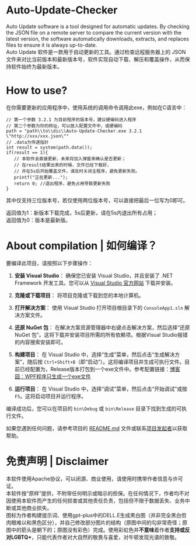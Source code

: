 # Auto-Update-Checker
 Auto Update software is a tool designed for automatic updates. By checking the JSON file on a remote server to compare the current version with the latest version, the software automatically downloads, extracts, and replaces files to ensure it is always up-to-date.     
 Auto Update 软件是一款用于自动更新的工具。通过检查远程服务器上的 JSON 文件来对比当前版本和最新版本号，软件实现自动下载、解压和覆盖操作，从而保持软件始终为最新版本。  

# How to use?
 在你需要更新的应用程序中，使用系统的调用命令调用此exe，例如在C语言中：  
 ```
 // 第一个参数 3.2.1 为目前程序的版本号，建议硬编码进入程序
 // 第二个参数为你的网址，可以放入配置文件中，或硬编码
 path = "path\\to\\dic\\Auto-Update-Checker.exe 3.2.1 \"http://xxx/xxx.json\""
 // .data为传递指针
 int result = system(path.data());  
 if(result == 1){
    // 本软件会直接更新，未来将加入弹窗来确认是否更新；
    // 在result结果出来的时候，文件已经下载好，
    // 并在5s后开始覆盖文件，请及时关闭主程序，避免更新失败。
    printf("正在更新...");
    return 0; //退出程序，避免占用导致更新失败
 }
 ```
 其中仅支持三位版本号，若仅使用两位版本号，可以直接把最后一位写为0即可。  
 
 返回值为1：新版本下载完成，5s后更新，请在5s内退出所有占用；  
 返回值为0：版本是最新版。  
 
# About compilation | 如何编译？

要编译此项目，请按照以下步骤操作：  

1. **安装 Visual Studio**：
   确保您已安装 Visual Studio，并且安装了 .NET Framework 开发工具。您可以从 [Visual Studio 官方网站](https://visualstudio.microsoft.com/) 下载并安装。

2. **克隆或下载项目**：
   将项目克隆或下载到您的本地计算机。

3. **打开解决方案**：
   使用 Visual Studio 打开项目根目录下的 `ConsoleApp1.sln` 解决方案文件。

4. **还原 NuGet 包**：
   在解决方案资源管理器中右键点击解决方案，然后选择“还原 NuGet 包”。这将下载并安装项目所需的所有依赖项。根据Visual Studio报错的内容搜索安装即可。  

5. **构建项目**：
   在 Visual Studio 中，选择“生成”菜单，然后点击“生成解决方案”，随后按 `Ctrl+Shift+B`（即“启动”）。这将编译项目并生成可执行文件。目前已经配置为，Release版本打包到一个exe文件中。参考配置链接：[博客园：WPF程序只生成一个exe文件](https://www.cnblogs.com/luziking/p/15032206.html)  

6. **运行项目**：
   在 Visual Studio 中，选择“调试”菜单，然后点击“开始调试”或按 `F5`。这将启动项目并运行程序。

编译成功后，您可以在项目的 `bin\Debug` 或 `bin\Release` 目录下找到生成的可执行文件。  

如果您遇到任何问题，请参考项目的 [README.md](README.md) 文件或联系[项目发起者](https://github.com/Muyu-Chen)以获取帮助。  

# 免责声明 | Disclaimer
本软件使用Apache协议，可以闭源、商业使用，请使用时携带作者信息与许可证。  
本软件按“原样”提供，不附带任何明示或暗示的担保。在任何情况下，作者均不对因使用本软件而产生的任何损害或其他责任负责，包括但不限于数据丢失、业务中断或其他商业损失。  
图标为作者构建提示词、使用gpt-plus中的DELL.E生成黑白图（并非完全黑白但肉眼难以和黑色区分），并自己修改部分图片的结构（原图中间的勾非常奇怪；原图中的箭头是朝下的；原图没有彩色）完成。使用彩虹色并**不意味**着作者**支持或反对LGBTQ+**，只能代表作者对大自然的敬畏与喜爱，对牛顿发现光谱的致敬。  
 
